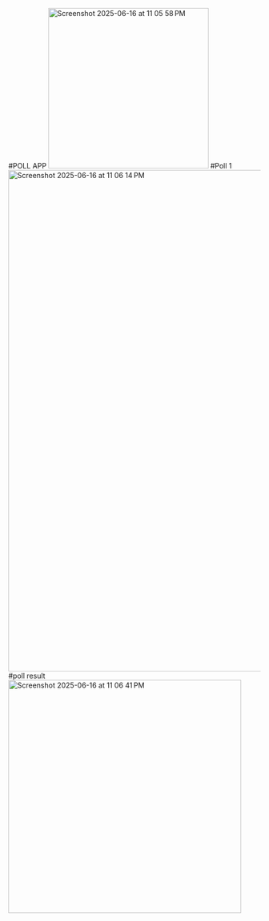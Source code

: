 #POLL APP 
<img width="320" alt="Screenshot 2025-06-16 at 11 05 58 PM" src="https://github.com/user-attachments/assets/5142ad97-2804-4aa5-93dd-cc3f2755b6e0" />
#Poll 1
<img width="1000" alt="Screenshot 2025-06-16 at 11 06 14 PM" src="https://github.com/user-attachments/assets/a52b4dc0-4205-434b-bb12-8ce3c7ac0a1d" />
#poll result
<img width="465" alt="Screenshot 2025-06-16 at 11 06 41 PM" src="https://github.com/user-attachments/assets/3ee42409-aedd-4945-a4ba-f4750094afc6" />
